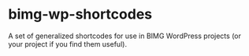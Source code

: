 # bimg-wp-shortcodes

A set of generalized shortcodes for use in BIMG WordPress projects (or
your project if you find them useful).
